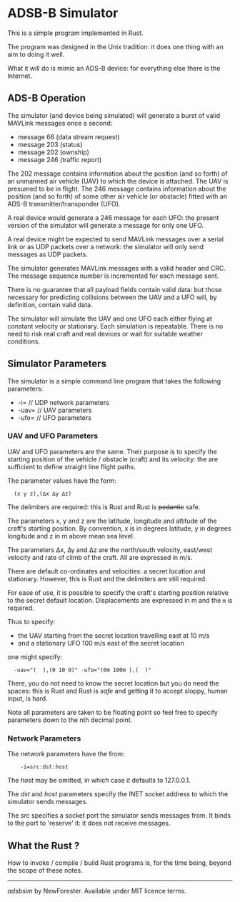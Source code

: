 <!-- adsbsim by NewForester:  a program to simulate ADS-B input as MAVLink messages -->

# ADSB-B Simulator

This is a simple program implemented in Rust.

The program was designed in the Unix tradition:  it does one thing with an aim to doing it well.

What it will do is mimic an ADS-B device:  for everything else there is the Internet.

## ADS-B Operation

The simulator (and device being simulated) will generate a burst of valid MAVLink messages once a second:

  * message 66 (data stream request)
  * message 203 (status)
  * message 202 (ownship)
  * message 246 (traffic report)

The 202 message contains information about the position (and so forth) of an unmanned air vehicle (UAV)
to which the device is attached.
The UAV is presumed to be in flight.
The 246 message contains information about the position (and so forth) of some other air vehicle (or obstacle) fitted
with an ADS-B transmitter/transponder (UFO).

A real device would generate a 246 message for each UFO:  the present version of the simulator will generate a message for
only one UFO.

A real device might be expected to send MAVLink messages over a serial link or as UDP packets over a network:
the simulator will only send messages as UDP packets.

The simulator generates MAVLink messages with a valid header and CRC.
The message sequence number is incremented for each message sent.

There is no guarantee that all payload fields contain valid data:
but those necessary for predicting collisions between the UAV and a UFO will, by definition, contain valid data.

The simulator will simulate the UAV and one UFO each either flying at constant velocity or stationary.
Each simulation is repeatable.
There is no need to risk real craft and real devices or wait for suitable weather conditions.

## Simulator Parameters

The simulator is a simple command line program that takes the following parameters:

  * -i= // UDP network parameters
  * -uav= // UAV parameters
  * -ufo= // UFO parameters

### UAV and UFO Parameters

UAV and UFO parameters are the same.
Their purpose is to specify the starting position of the vehicle / obstacle (craft) and its velocity:
the are sufficient to define straight line flight paths.

The parameter values have the form:

```
  (x y z),(∆x ∆y ∆z)
```

The delimiters are required:  this is Rust and Rust is ~~pedantic~~ safe.

The parameters x, y and z are the latitude, longitude and altitude of the craft's starting position.
By convention, x is in degrees latitude, y in degrees longitude and z in m above mean sea level.

The parameters ∆x, ∆y and ∆z are the north/south velocity, east/west velocity and rate of climb of the craft.
All are expressed in m/s.

There are default co-ordinates and velocities: a secret location and stationary.
However, this is Rust and the delimiters are still required.

For ease of use, it is possible to specify the craft's starting position relative to the secret default location.
Displacements are expressed in m and the `m` is required.

Thus to specify:

  * the UAV starting from the secret location travelling east at 10 m/s
  * and a stationary UFO 100 m/s east of the secret location

one might specify:

```
  -uav="(  ),(0 10 0)" -ufo="(0m 100m ),(  )"
```

There, you do not need to know the secret location but you do need the spaces:
this is Rust and Rust is _safe_ and getting it to accept sloppy, human input, is hard.

Note all parameters are taken to be floating point so feel free to specify parameters down to the nth decimal point.

### Network Parameters

The network parameters have the from:

```
    -i=src:dst:host
```

The _host_ may be omitted, in which case it defaults to 127.0.0.1.

The _dst_ and _host_ parameters specify the INET socket address to which the simulator sends messages.

The _src_ specifies a socket port the simulator sends messages from.
It binds to the port to 'reserve' it:  it does not receive messages.

## What the Rust ?

How to invoke / compile / build Rust programs is, for the time being, beyond the scope of these notes.

---

*adsbsim* by NewForester.
Available under MIT licence terms.

<!-- EOF -->
